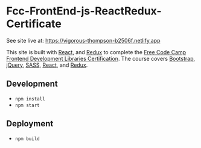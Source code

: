 # Fcc-FrontEnd-js-ReactRedux-Certificate

See site live at: https://vigorous-thompson-b2506f.netlify.app

This site is built with [React](https://reactjs.org/), and [Redux](https://redux.js.org/) to complete the [Free Code Camp Frontend Development Libraries Certification](https://www.freecodecamp.org/learn/front-end-development-libraries/). The course covers [Bootstrap](https://getbootstrap.com/), [jQuery](https://jquery.com/), [SASS](https://sass-lang.com/), [React](https://reactjs.org/), and [Redux](https://redux.js.org/). 
## Development

-  `npm install`
-  `npm start`

## Deployment

- `npm build`
